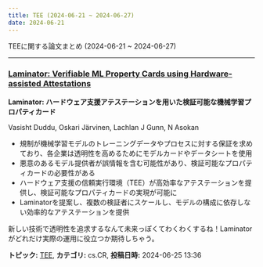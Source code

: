 ```yaml
---
title: TEE (2024-06-21 ~ 2024-06-27)
date: 2024-06-21
---
```


TEEに関する論文まとめ (2024-06-21 ~ 2024-06-27)


- - -

### [Laminator: Verifiable ML Property Cards using Hardware-assisted Attestations](http://arxiv.org/abs/2406.17548)

**Laminator: ハードウェア支援アテステーションを用いた検証可能な機械学習プロパティカード**

Vasisht Duddu, Oskari Järvinen, Lachlan J Gunn, N Asokan

- 規制が機械学習モデルのトレーニングデータやプロセスに対する保証を求めており、各企業は透明性を高めるためにモデルカードやデータシートを使用
- 悪意のあるモデル提供者が誤情報を含む可能性があり、検証可能なプロパティカードの必要性がある
- ハードウェア支援の信頼実行環境（TEE）が高効率なアテステーションを提供し、検証可能なプロパティカードの実現が可能に
- Laminatorを提案し、複数の検証者にスケールし、モデルの構成に依存しない効率的なアテステーションを提供

新しい技術で透明性を追求するなんて未来っぽくてわくわくするね！Laminatorがどれだけ実際の運用に役立つか期待しちゃう。



**トピック:** [TEE](../../tee), **カテゴリ:** cs.CR, **投稿日時:** 2024-06-25 13:36
